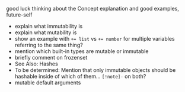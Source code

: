 good luck thinking about the Concept explanation and good examples, future-self

- explain what immutability is
- explain what mutability is
- show an example with `+= list` vs `+= number` for multiple variables referring to the same thing?
- mention which built-in types are mutable or immutable
- briefly comment on frozenset
- See Also: Hashes
- To be determined: Mention that only immutable objects should be hashable inside of which of them... `[!note]-` on both?
- mutable default arguments